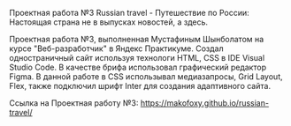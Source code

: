 Проектная работа №3 Russian travel - Путешествие по России: Настоящая страна не в выпусках новостей, а здесь.

Проектная работа №3, выполненная Мустафиным Шынболатом на курсе "Веб-разработчик" в Яндекс Практикуме.
Создал одностраничный сайт используя технологи HTML, CSS в IDE Visual Studio Code. В качестве брифа использовал 
графический редактор Figma. В данной работе в CSS использывал медиазапросы, Grid Layout, Flex, также подключил 
шрифт Inter для создания адаптивного сайта.

Ссылка на Проектная работу №3: https://makofoxy.github.io/russian-travel/

